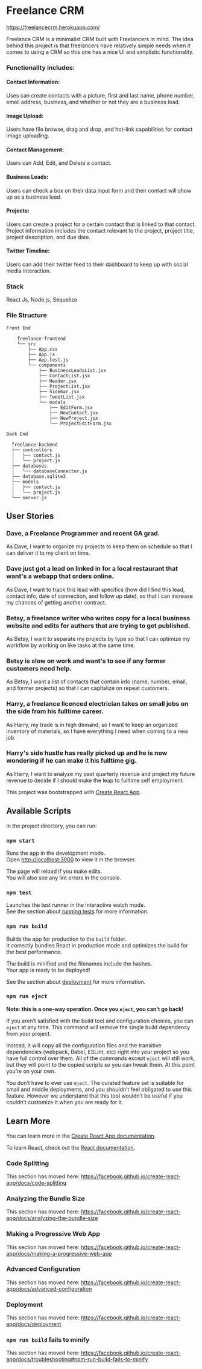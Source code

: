 # Freelance CRM
https://freelancecrm.herokuapp.com/

Freelance CRM is a minimalist CRM built with Freelancers in mind. The idea behind this project is that freelancers have relatively simple needs when it comes to using a CRM so this one has a nice UI and simplistic functionality.

### Functionality includes:
#### Contact Information: 
Uses can create contacts with a picture, first and last name, phone number, email address, business, and whether or not they are a business lead.

#### Image Upload: 
Users have file browse, drag and drop, and hot-link capabilities for contact image uploading.

#### Contact Management: 
Users can Add, Edit, and Delete a contact.

#### Business Leads:
Users can check a box on their data input form and their contact will show up as a business lead.

#### Projects: 
Users can create a project for a certain contact that is linked to that contact. Project information includes the contact relevant to the project, project title, project description, and due date.

#### Twitter Timeline: 
Users can add their twitter feed to their dashboard to keep up with social media interaction.

### Stack
React Js, Node.js, Sequelize

### File Structure
```
Front End

    freelance-frontend
    └── src
        ├── App.css
        ├── App.js
        ├── App.test.js
        └── components
            ├── BusinessLeadsList.jsx
            ├── ContactList.jsx
            ├── Header.jsx
            ├── ProjectList.jsx
            ├── Sidebar.jsx
            ├── TweetList.jsx
            └── modals
                ├── EditForm.jsx
                ├── NewContact.jsx
                ├── NewProject.jsx
                └── ProjectEditForm.jsx
```

``` 
Back End

  freelance-backend
  ├── controllers
  │   ├── contact.js
  │   └── project.js
  ├── databases
  │   └── databaseConnector.js
  ├── database.sqlite3
  ├── models
  │   ├── contact.js
  │   └── project.js
  └── server.js
```


## User Stories
### Dave, a Freelance Programmer and recent GA grad.
As Dave, I want to organize my projects to keep them on schedule so that I can deliver it to my client on time.
### Dave just got a lead on linked in for a local restaurant that want's a webapp that orders online.
As Dave, I want to track this lead with specifics (how did I find this lead, contact info, date of connection, and follow up date), so that I can increase my chances of getting another contract.

### Betsy, a freelance writer who writes copy for a local business website and edits for authors that are trying to get published.
As Betsy, I want to separate my projects by type so that I can optimize my workflow by working on like tasks at the same time.
### Betsy is slow on work and want's to see if any former customers need help.
As Betsy, I want a list of contacts that contain info (name, number, email, and former projects) so that I can capitalize on repeat customers.

### Harry, a freelance licenced electrician takes on small jobs on the side from his fulltime career.
As Harry, my trade is in high demand, so I want to keep an organized inventory of materials, so I have everything I need when coming to a new job.
### Harry's side hustle has really picked up and he is now wondering if he can make it his fulltime gig.
As Harry, I want to analyze my past quarterly revenue and project my future revenue to decide if I should make the leap to fulltime self employment.



This project was bootstrapped with [Create React App](https://github.com/facebook/create-react-app).

## Available Scripts

In the project directory, you can run:

### `npm start`

Runs the app in the development mode.<br />
Open [http://localhost:3000](http://localhost:3000) to view it in the browser.

The page will reload if you make edits.<br />
You will also see any lint errors in the console.

### `npm test`

Launches the test runner in the interactive watch mode.<br />
See the section about [running tests](https://facebook.github.io/create-react-app/docs/running-tests) for more information.

### `npm run build`

Builds the app for production to the `build` folder.<br />
It correctly bundles React in production mode and optimizes the build for the best performance.

The build is minified and the filenames include the hashes.<br />
Your app is ready to be deployed!

See the section about [deployment](https://facebook.github.io/create-react-app/docs/deployment) for more information.

### `npm run eject`

**Note: this is a one-way operation. Once you `eject`, you can’t go back!**

If you aren’t satisfied with the build tool and configuration choices, you can `eject` at any time. This command will remove the single build dependency from your project.

Instead, it will copy all the configuration files and the transitive dependencies (webpack, Babel, ESLint, etc) right into your project so you have full control over them. All of the commands except `eject` will still work, but they will point to the copied scripts so you can tweak them. At this point you’re on your own.

You don’t have to ever use `eject`. The curated feature set is suitable for small and middle deployments, and you shouldn’t feel obligated to use this feature. However we understand that this tool wouldn’t be useful if you couldn’t customize it when you are ready for it.

## Learn More

You can learn more in the [Create React App documentation](https://facebook.github.io/create-react-app/docs/getting-started).

To learn React, check out the [React documentation](https://reactjs.org/).

### Code Splitting

This section has moved here: https://facebook.github.io/create-react-app/docs/code-splitting

### Analyzing the Bundle Size

This section has moved here: https://facebook.github.io/create-react-app/docs/analyzing-the-bundle-size

### Making a Progressive Web App

This section has moved here: https://facebook.github.io/create-react-app/docs/making-a-progressive-web-app

### Advanced Configuration

This section has moved here: https://facebook.github.io/create-react-app/docs/advanced-configuration

### Deployment

This section has moved here: https://facebook.github.io/create-react-app/docs/deployment

### `npm run build` fails to minify

This section has moved here: https://facebook.github.io/create-react-app/docs/troubleshooting#npm-run-build-fails-to-minify
